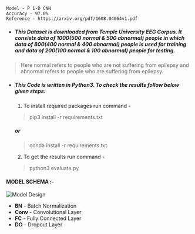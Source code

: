 ```
Model - P 1-D CNN
Accuracy - 97.0% 
Reference - https://arxiv.org/pdf/1608.04064v1.pdf 
```
- ##### This Dataset is downloaded from Temple University EEG Corpus. It consists data of 1000(500 normal & 500 abnormal) people in which data of 800(400 normal & 400 abnormal) people is used for training and data of 200(100 normal & 100 abnormal) people for testing.

> Here normal refers to people who are not suffering from epilepsy and abnormal refers to people who are suffering from epilepsy. 
- ##### This Code is written in Python3. To check the results follow below given steps:

  1. To install required packages run command -
   > pip3 install -r requirements.txt
     #####   or
   > conda install -r requirements.txt
  2. To get the results run command -
   > python3 evaluate.py 
   
 ####      
   #### **MODEL SCHEMA :-** 



![Model Design](https://github.com/Adi-repo/Capstone_Project_2020/blob/master/images/Model_design.jpg)

- __BN__ - Batch Normalization
- __Conv__ - Convolutional Layer
- __FC__ - Fully Connected Layer
- __DO__ - Dropout Layer
